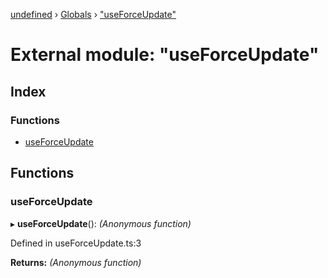 [undefined](../README.md) › [Globals](../globals.md) › ["useForceUpdate"](_useforceupdate_.md)

# External module: "useForceUpdate"

## Index

### Functions

* [useForceUpdate](_useforceupdate_.md#useforceupdate)

## Functions

###  useForceUpdate

▸ **useForceUpdate**(): *(Anonymous function)*

Defined in useForceUpdate.ts:3

**Returns:** *(Anonymous function)*
